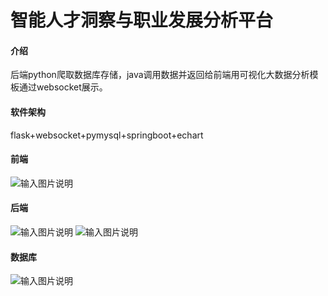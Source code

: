 #  智能人才洞察与职业发展分析平台

#### 介绍
后端python爬取数据库存储，java调用数据并返回给前端用可视化大数据分析模板通过websocket展示。

#### 软件架构
flask+websocket+pymysql+springboot+echart

#### 前端
![输入图片说明](https://foruda.gitee.com/images/1700991371815034235/b355c0de_9050790.png "屏幕截图 2023-11-26 170003.png")

#### 后端
![输入图片说明](https://foruda.gitee.com/images/1700991394073836545/47e36715_9050790.png "屏幕截图 2023-11-26 170028.png")
![输入图片说明](https://foruda.gitee.com/images/1700991409863522150/e5454a96_9050790.png "屏幕截图 2023-11-26 170412.png")

#### 数据库
![输入图片说明](https://foruda.gitee.com/images/1700991420423254368/ed131741_9050790.png "屏幕截图 2023-11-26 170157.png")


